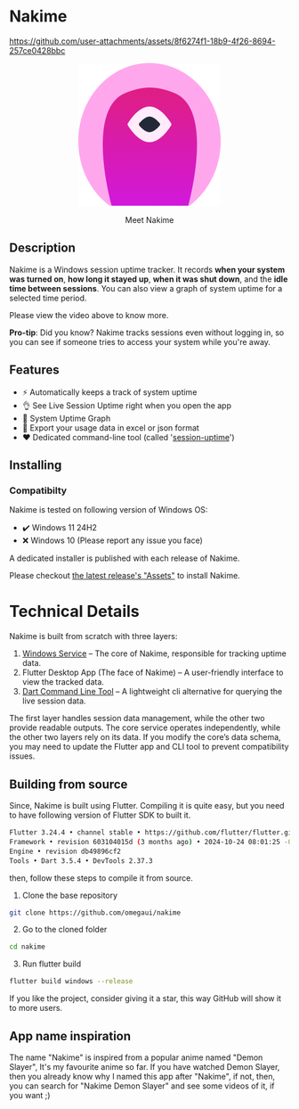 # Nakime

https://github.com/user-attachments/assets/8f6274f1-18b9-4f26-8694-257ce0428bbc

<!--suppress ALL -->
<div align="center">
  <img src="assets/icons/nakime-256.png"/>
  <p>Meet Nakime</p>
</div>

## Description
Nakime is a Windows session uptime tracker. It records **when your system was turned on**, **how long it stayed up**, **when it was shut down**, and the **idle time between sessions**. You can also view a graph of system uptime for a selected time period. 

Please view the video above to know more.

**Pro-tip**: Did you know? Nakime tracks sessions even without logging in, so you can see if someone tries to access your system while you're away.

## Features
- ⚡ Automatically keeps a track of system uptime
- 👌 See Live Session Uptime right when you open the app
- 🪸 System Uptime Graph
- 📀 Export your usage data in excel or json format
- ❤️ Dedicated command-line tool (called '[session-uptime](https://github.com/omegaui/uptime)')

## Installing
### Compatibilty
Nakime is tested on following version of Windows OS:
- ✔️ Windows 11 24H2
- ❌ Windows 10 (Please report any issue you face)

A dedicated installer is published with each release of Nakime.

Please checkout [the latest release's "Assets"](https://github.com/omegaui/nakime/releases/latest) to install Nakime.

# Technical Details
Nakime is built from scratch with three layers:

1. [Windows Service](https://github.com/omegaui/NakimeWindowsService) – The core of Nakime, responsible for tracking uptime data.
2. Flutter Desktop App (The face of Nakime) – A user-friendly interface to view the tracked data.
3. [Dart Command Line Tool](https://github.com/omegaui/uptime) – A lightweight cli alternative for querying the live session data.

The first layer handles session data management, while the other two provide readable outputs.
The core service operates independently, while the other two layers rely on its data. If you modify the core’s data schema, you may need to update the Flutter app and CLI tool to prevent compatibility issues.

## Building from source
Since, Nakime is built using Flutter.
Compiling it is quite easy, but you need to have following version of Flutter SDK to built it.
```sh
Flutter 3.24.4 • channel stable • https://github.com/flutter/flutter.git
Framework • revision 603104015d (3 months ago) • 2024-10-24 08:01:25 -0700
Engine • revision db49896cf2
Tools • Dart 3.5.4 • DevTools 2.37.3
```

then, follow these steps to compile it from source.

1. Clone the base repository
```sh
git clone https://github.com/omegaui/nakime
```

2. Go to the cloned folder
```sh
cd nakime
```

3. Run flutter build
```sh
flutter build windows --release
```

If you like the project, consider giving it a star, this way GitHub will show it to more users.

## App name inspiration
The name "Nakime" is inspired from a popular anime named "Demon Slayer", It's my favourite anime so far. If you have watched Demon Slayer, then you already know why I named this app after "Nakime", if not, then, you can search for "Nakime Demon Slayer" and see some videos of it, if you want ;)
